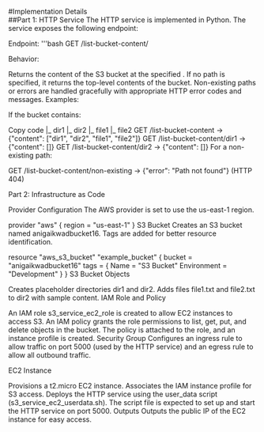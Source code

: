 #Implementation Details <br>
##Part 1: HTTP Service
The HTTP service is implemented in Python. The service exposes the following endpoint:

Endpoint:
'''bash
GET /list-bucket-content/<path>

Behavior:

Returns the content of the S3 bucket at the specified <path>.
If no path is specified, it returns the top-level contents of the bucket.
Non-existing paths or errors are handled gracefully with appropriate HTTP error codes and messages.
Examples:

If the bucket contains:

Copy code
|_ dir1
|_ dir2
|_ file1
|_ file2
GET /list-bucket-content → {"content": ["dir1", "dir2", "file1", "file2"]}
GET /list-bucket-content/dir1 → {"content": []}
GET /list-bucket-content/dir2 → {"content": []}
For a non-existing path:

GET /list-bucket-content/non-existing → {"error": "Path not found"} (HTTP 404)

Part 2: Infrastructure as Code

Provider Configuration
The AWS provider is set to use the us-east-1 region.

provider "aws" {
  region = "us-east-1"
}
S3 Bucket
Creates an S3 bucket named anigaikwadbucket16. Tags are added for better resource identification.


resource "aws_s3_bucket" "example_bucket" {
  bucket = "anigaikwadbucket16" 
  tags = {
    Name        = "S3 Bucket"
    Environment = "Development"
  }
}
S3 Bucket Objects

Creates placeholder directories dir1 and dir2.
Adds files file1.txt and file2.txt to dir2 with sample content.
IAM Role and Policy

An IAM role s3_service_ec2_role is created to allow EC2 instances to access S3.
An IAM policy grants the role permissions to list, get, put, and delete objects in the bucket.
The policy is attached to the role, and an instance profile is created.
Security Group
Configures an ingress rule to allow traffic on port 5000 (used by the HTTP service) and an egress rule to allow all outbound traffic.

EC2 Instance

Provisions a t2.micro EC2 instance.
Associates the IAM instance profile for S3 access.
Deploys the HTTP service using the user_data script (s3_service_ec2_userdata.sh).
The script file is expected to set up and start the HTTP service on port 5000.
Outputs
Outputs the public IP of the EC2 instance for easy access.
